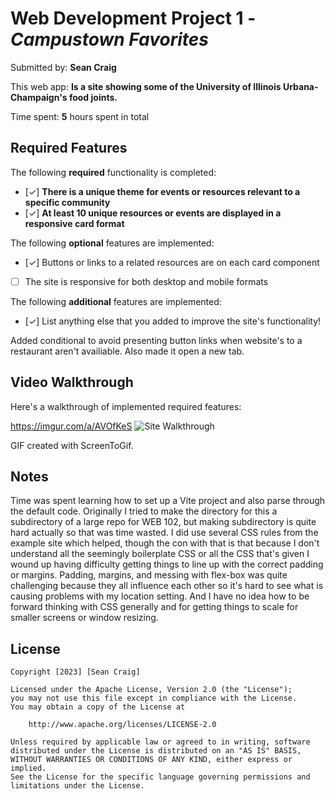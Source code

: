 # Web Development Project 1 - *Campustown Favorites*

Submitted by: **Sean Craig**

This web app: **Is a site showing some of the University of Illinois Urbana-Champaign's food joints.**

Time spent: **5** hours spent in total

## Required Features

The following **required** functionality is completed:

- [✓] **There is a unique theme for events or resources relevant to a specific community**
- [✓] **At least 10 unique resources or events are displayed in a responsive card format**

The following **optional** features are implemented:

- [✓] Buttons or links to a related resources are on each card component
- [ ] The site is responsive for both desktop and mobile formats

The following **additional** features are implemented:

* [✓] List anything else that you added to improve the site's functionality!

Added conditional to avoid presenting button links when website's to a restaurant aren't availiable. Also made it open a new tab.

## Video Walkthrough

Here's a walkthrough of implemented required features:

https://imgur.com/a/AVOfKeS
![Site Walkthrough](https://imgur.com/a/AVOfKeS)

GIF created with ScreenToGif.

## Notes

Time was spent learning how to set up a Vite project and also parse through the default code. Originally I tried to make the directory for this a subdirectory of a large repo for WEB 102, but making subdirectory is quite hard actually so that was time wasted. I did use several CSS rules from the example site which helped, though the con with that is that because I don't understand all the seemingly boilerplate CSS or all the CSS that's given I wound up having difficulty getting things to line up with the correct padding or margins. Padding, margins, and messing with flex-box was quite challenging because they all influence each other so it's hard to see what is causing problems with my location setting. And I have no idea how to be forward thinking with CSS generally and for getting things to scale for smaller screens or window resizing.

## License

    Copyright [2023] [Sean Craig]

    Licensed under the Apache License, Version 2.0 (the "License");
    you may not use this file except in compliance with the License.
    You may obtain a copy of the License at

        http://www.apache.org/licenses/LICENSE-2.0

    Unless required by applicable law or agreed to in writing, software
    distributed under the License is distributed on an "AS IS" BASIS,
    WITHOUT WARRANTIES OR CONDITIONS OF ANY KIND, either express or implied.
    See the License for the specific language governing permissions and
    limitations under the License.